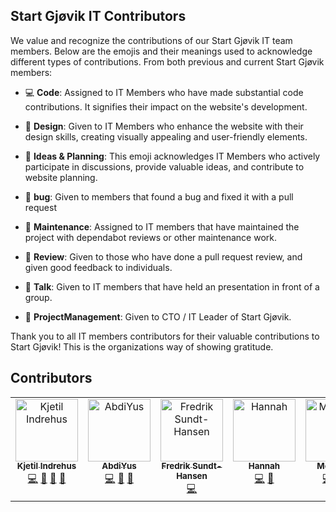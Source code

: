 ## Start Gjøvik IT Contributors 

We value and recognize the contributions of our Start Gjøvik IT team members. Below are the emojis and their meanings used to acknowledge different types of contributions. From both previous and current Start Gjøvik members:

- 💻 **Code**: Assigned to IT Members who have made substantial code contributions. It signifies their impact on the website's development.

- 🎨 **Design**: Given to IT Members who enhance the website with their design skills, creating visually appealing and user-friendly elements.

- 🤔 **Ideas & Planning**: This emoji acknowledges IT Members who actively participate in discussions, provide valuable ideas, and contribute to website planning.

- 🐛 **bug**: Given to members that found a bug and fixed it with a pull request 

- 🚧 **Maintenance**: Assigned to IT members that have maintained the project with dependabot reviews or other maintenance work.  

- 👀 **Review**: Given to those who have done a pull request review, and given good feedback to individuals. 

- 📢 **Talk**: Given to IT members that have held an presentation in front of a group. 

- 📆 **ProjectManagement**: Given to CTO / IT Leader of Start Gjøvik. 


Thank you to all IT members contributors for their valuable contributions to Start Gjøvik! This is the organizations way of showing gratitude. 


## Contributors

<!-- ALL-CONTRIBUTORS-LIST:START - Do not remove or modify this section -->
<!-- prettier-ignore-start -->
<!-- markdownlint-disable -->
<table>
  <tbody>
    <tr>
      <td align="center" valign="top" width="14.28%"><a href="http://www.indrehusdev.no"><img src="https://avatars.githubusercontent.com/u/66110094?v=4?s=100" width="100px;" alt="Kjetil Indrehus"/><br /><sub><b>Kjetil Indrehus</b></sub></a><br /><a href="#code-KjetilIN" title="Code">💻</a> <a href="#bug-KjetilIN" title="Bug reports">🐛</a> <a href="#projectManagement-KjetilIN" title="Project Management">📆</a> <a href="#design-KjetilIN" title="Design">🎨</a></td>
      <td align="center" valign="top" width="14.28%"><a href="https://github.com/AbdiYus"><img src="https://avatars.githubusercontent.com/u/133913649?v=4?s=100" width="100px;" alt="AbdiYus"/><br /><sub><b>AbdiYus</b></sub></a><br /><a href="#code-AbdiYus" title="Code">💻</a> <a href="#bug-AbdiYus" title="Bug reports">🐛</a> <a href="#design-AbdiYus" title="Design">🎨</a></td>
      <td align="center" valign="top" width="14.28%"><a href="https://github.com/FredrikSundt-Hansen"><img src="https://avatars.githubusercontent.com/u/38140980?v=4?s=100" width="100px;" alt="Fredrik Sundt-Hansen"/><br /><sub><b>Fredrik Sundt-Hansen</b></sub></a><br /><a href="#code-FredrikSundt-Hansen" title="Code">💻</a></td>
      <td align="center" valign="top" width="14.28%"><a href="https://github.com/Hannah-Sofie"><img src="https://avatars.githubusercontent.com/u/90150033?v=4?s=100" width="100px;" alt="Hannah"/><br /><sub><b>Hannah</b></sub></a><br /><a href="#code-Hannah-Sofie" title="Code">💻</a> <a href="#design-Hannah-Sofie" title="Design">🎨</a></td>
      <td align="center" valign="top" width="14.28%"><a href="https://github.com/Mosazghi"><img src="https://avatars.githubusercontent.com/u/116307580?v=4?s=100" width="100px;" alt="Mosazghi"/><br /><sub><b>Mosazghi</b></sub></a><br /><a href="#code-Mosazghi" title="Code">💻</a> <a href="#bug-Mosazghi" title="Bug reports">🐛</a> <a href="#design-Mosazghi" title="Design">🎨</a></td>

  </tbody>
</table>

<!-- markdownlint-restore -->
<!-- prettier-ignore-end -->

<!-- ALL-CONTRIBUTORS-LIST:END -->
